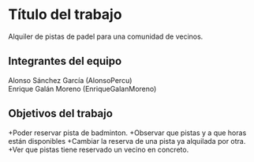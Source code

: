# Título del trabajo

Alquiler de pistas de padel para una comunidad de vecinos.

## Integrantes del equipo

Alonso Sánchez García (AlonsoPercu)  
Enrique Galán Moreno (EnriqueGalanMoreno)

## Objetivos del trabajo

+Poder reservar pista de badminton.
+Observar que pistas y a que horas están disponibles
+Cambiar la reserva de una pista ya alquilada por otra.
+Ver que pistas tiene reservado un vecino en concreto.



